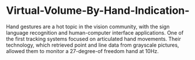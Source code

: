 # Virtual-Volume-By-Hand-Indication-
Hand gestures are a hot topic in the vision community, with the sign language recognition and  human-computer interface applications. One of the first tracking systems focused on articulated  hand movements. Their technology, which retrieved point and line data from grayscale pictures,  allowed them to monitor a 27-degree-of freedom hand at 10Hz. 
